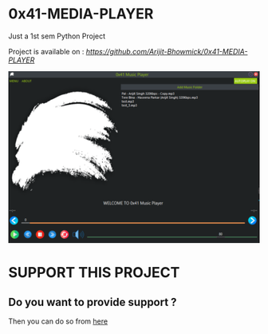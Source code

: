 # 0x41-MEDIA-PLAYER
Just a 1st sem Python Project

Project is available on : <i>https://github.com/Arijit-Bhowmick/0x41-MEDIA-PLAYER</i>

<img src="Images/program_window.png">

# SUPPORT THIS PROJECT

## Do you want to provide support ?

Then you can do so from <a href="https://arijit-bhowmick.github.io/supportive_webpages/support.html">here</a>